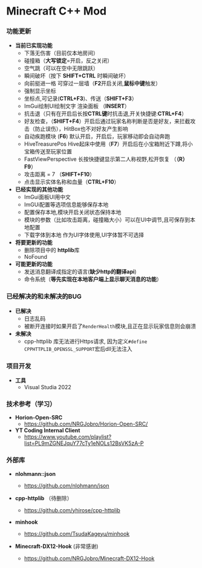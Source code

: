 ﻿# Minecraft  C++ Mod

### **功能更新**

- **当前已实现功能**
  - 下落无伤害（目前仅本地房间）
  - 碰撞箱（**大写锁定**=开启，反之关闭）
  - 空气跳（可以在空中无限跳跃）
  - 瞬间破坏（按下 **SHIFT+CTRL** 时瞬间破坏）
  - 向前挺进一格 可穿过一层墙（**F2**开启关闭,**鼠标中键**触发）
  - 强制显示坐标
  - 坐标点,可记录(**CTRL+F3**)、传送（**SHIFT+F3**）
  - ImGui绘制UI绘制文字 渲染面板 （**INSERT**）
  - 抗击退（只有在开启后长按**CTRL键**时抗击退,开关快捷键:**CTRL+F4**）
  - 好友检查，（**SHIFT+F4**）开启后通过玩家名称判断是否是好友，来拦截攻击（防止误伤），HitBox也不对好友产生影响
  - 自动疾跑模块 (**F6**) 默认开启，开启后，玩家移动即会自动奔跑
  - HiveTreasurePos Hive起床中使用（**F7**）开启后在小宝箱附近下蹲,将小宝箱传送至玩家位置
  - FastViewPerspective 长按快捷键显示第二人称视野,松开恢复 （**（R）F9**）
  - 攻击距离 = 7 （**SHIFT+F10**）
  - 点击显示实体名称和血量（**CTRL+F10**）
- **已经实现的其他功能**
  - ImGui面板UI用中文
  - ImGUi配置等选项信息能够保存本地
  - 配置保存本地,模块开启关闭状态保持本地
  - 模块的参数（比如攻击距离，碰撞箱大小）可以在UI中调节,且可保存到本地配置
  - 下载字体到本地 作为UI字体使用,UI字体暂不可选择
- **将要更新的功能**
  - 删除项目中的 **httplib**库
  - NoFound
- **可能更新的功能**
  - 发送消息翻译成指定的语言(**缺少http的翻译api**)
  - 命令系统（**等先实现在本地客户端上显示聊天消息的功能**）
### **已经解决的和未解决的BUG**
- **已解决**
  - 日志乱码
  - 被断开连接时如果开启了`RenderHealth`模块,且正在显示玩家信息则会崩溃
- **未解决**
  - cpp-httplib 库无法进行Https请求, 因为定义`#define CPPHTTPLIB_OPENSSL_SUPPORT`宏后dll无法注入
### **项目开发**
- **工具**
  - Visual Studia 2022

### **技术参考（学习）**
- **Horion-Open-SRC**
  - https://github.com/NRGJobro/Horion-Open-SRC/
- **YT Coding Internal Client**
  - https://www.youtube.com/playlist?list=PL9mZGNEJquY77cTy1eNOLs12BsVK5zA-P

### **外部库**
- **nlohmann::json**
  - https://github.com/nlohmann/json
  
- **cpp-httplib** （待删除）
  - https://github.com/yhirose/cpp-httplib

- **minhook**
  - https://github.com/TsudaKageyu/minhook

- **Minecraft-DX12-Hook** (非常感谢)
  - https://github.com/NRGJobro/Minecraft-DX12-Hook
